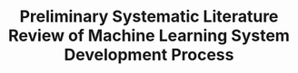 ---
title: 'Preliminary Systematic Literature Review of Machine Learning System Development Process' 
acronym: SLRML
type: AL
webpage: https://arxiv.org/abs/1910.05528
---